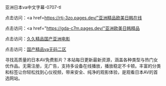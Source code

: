 
亚洲日本va中文字幕-0707-tl


点击访问：<a href=https://rtj-3zo.pages.dev/"亚洲精品欧美日韩在线</a>

点击访问：<a href="https://gda-c7m.pages.dev/"亚洲欧美日韩精品</a>

点击访问：<a href="https://bsdf-5f5.pages.dev/">久久精品国产亚洲电影</a>

点击访问：<a href="https://gfd-5xg.pages.dev/">国产精品va无码二区</a>


寻找高质量的日本AV免费影片？本站每日更新最新资源，涵盖各种类型与热门女优作品。无需注册，无广告，支持多设备在线播放，播放稳定不卡顿。丰富的分类和标签让你轻松找到心仪视频，带来安全、纯净的观影体验，是观看日本AV的首选网站。







<span style="display:none;">[Canonical link](）</span>
